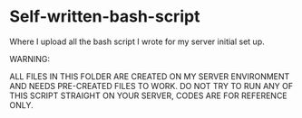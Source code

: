 # Self-written-bash-script

Where I upload all the bash script I wrote for my server initial set up.

WARNING:

ALL FILES IN THIS FOLDER ARE CREATED ON MY SERVER ENVIRONMENT AND NEEDS PRE-CREATED FILES TO WORK.
DO NOT TRY TO RUN ANY OF THIS SCRIPT STRAIGHT ON YOUR SERVER, CODES ARE FOR REFERENCE ONLY.
